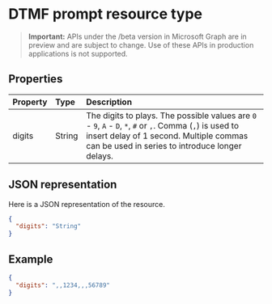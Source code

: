 # DTMF prompt resource type

> **Important:** APIs under the /beta version in Microsoft Graph are in preview and are subject to change. Use of these APIs in production applications is not supported.

## Properties

| Property    | Type    | Description                                                                                                                                                                                              |
| :---------- | :------ | :------------------------------------------------------------------------------------------------------------------------------------------------------------------------------------------------------- |
| digits      | String  | The digits to plays. The possible values are `0` - `9`, `A` - `D`, `*`, `#` or `,`. Comma (`,`) is used to insert delay of 1 second. Multiple commas can be used in series to introduce longer delays. |

## JSON representation

Here is a JSON representation of the resource.

<!-- {
  "blockType": "resource",
  "optionalProperties": [

  ],
  "@odata.type": "microsoft.graph.dtmfPrompt"
}-->
```json
{
  "digits": "String"
}
```

## Example

<!-- {
  "blockType": "example",
  "@odata.type": "microsoft.graph.dtmfPrompt"
}-->
```json
{
  "digits": ",,1234,,,56789"
}
```

<!-- uuid: 8fcb5dbc-d5aa-4681-8e31-b001d5168d79
2015-10-25 14:57:30 UTC -->
<!-- {
  "type": "#page.annotation",
  "description": "dtmfPrompt resource",
  "keywords": "",
  "section": "documentation",
  "tocPath": ""
}-->
